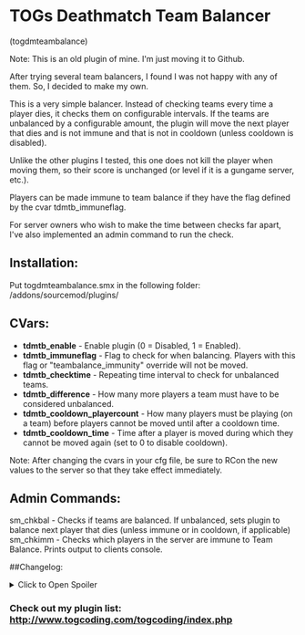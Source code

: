 # TOGs Deathmatch Team Balancer
(togdmteambalance)

Note: This is an old plugin of mine. I'm just moving it to Github.

After trying several team balancers, I found I was not happy with any of them. So, I decided to make my own.

This is a very simple balancer. Instead of checking teams every time a player dies, it checks them on configurable intervals. If the teams are unbalanced by a configurable amount, the plugin will move the next player that dies and is not immune and that is not in cooldown (unless cooldown is disabled).

Unlike the other plugins I tested, this one does not kill the player when moving them, so their score is unchanged (or level if it is a gungame server, etc.).

Players can be made immune to team balance if they have the flag defined by the cvar tdmtb_immuneflag.

For server owners who wish to make the time between checks far apart, I've also implemented an admin command to run the check.




## Installation:
Put togdmteambalance.smx in the following folder: /addons/sourcemod/plugins/


## CVars:
* **tdmtb_enable** - Enable plugin (0 = Disabled, 1 = Enabled).
* **tdmtb_immuneflag** - Flag to check for when balancing. Players with this flag or "teambalance_immunity" override will not be moved.
* **tdmtb_checktime** - Repeating time interval to check for unbalanced teams.
* **tdmtb_difference** - How many more players a team must have to be considered unbalanced.
* **tdmtb_cooldown_playercount** - How many players must be playing (on a team) before players cannot be moved until after a cooldown time.
* **tdmtb_cooldown_time** - Time after a player is moved during which they cannot be moved again (set to 0 to disable cooldown).

Note: After changing the cvars in your cfg file, be sure to RCon the new values to the server so that they take effect immediately.


## Admin Commands:
sm_chkbal - Checks if teams are balanced. If unbalanced, sets plugin to balance next player that dies (unless immune or in cooldown, if applicable)
sm_chkimm - Checks which players in the server are immune to Team Balance. Prints output to clients console.



##Changelog:
<details>
<summary>Click to Open Spoiler</summary>
<p>
11/11/16 (v2.0)
* Changed to new syntax and updated code for entire plugin. Changes untested.

05/19/15 (v1.3) [Forgot to release on AM]
* Removed OnPluginEnd (it was pointless). No need to close handles to the timer in OnPluginEnd, since they are released when the plugin is unloaded anyways.
* Added a few more notifications to the player being moved.

05/30/14 (v1.2)
* Fixed problem i noticed in the code that the check immunity function could take off a players immunity.
* Fixed error that could have occured if check immunity or check balance functions were called via rcon (print to chat would cause an error, since client isnt in game).
* Added check to see if plugin is enabled before checks on player death.
* Added cooldown time (configurable via cvar) for players who are switched, as well as a minimum number of players (configurable via cvar) needed for the cooldowns to activate (and ability to disable cooldown time all together).

03/25/14 (v1.1)
* Fixed Immunity System.
* Added admin command to check which players in the server are immune.

03/25/14 (v1.0)
* Initial release.
</p>
</details>






### Check out my plugin list: http://www.togcoding.com/togcoding/index.php
